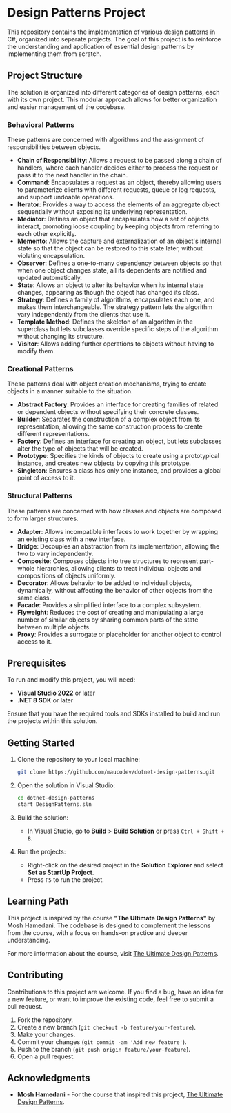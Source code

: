 # Design Patterns Project

This repository contains the implementation of various design patterns in C#, organized into separate projects. The goal of this project is to reinforce the understanding and application of essential design patterns by implementing them from scratch.

## Project Structure

The solution is organized into different categories of design patterns, each with its own project. This modular approach allows for better organization and easier management of the codebase.

### Behavioral Patterns

These patterns are concerned with algorithms and the assignment of responsibilities between objects.

- **Chain of Responsibility**: Allows a request to be passed along a chain of handlers, where each handler decides either to process the request or pass it to the next handler in the chain.
- **Command**: Encapsulates a request as an object, thereby allowing users to parameterize clients with different requests, queue or log requests, and support undoable operations.
- **Iterator**: Provides a way to access the elements of an aggregate object sequentially without exposing its underlying representation.
- **Mediator**: Defines an object that encapsulates how a set of objects interact, promoting loose coupling by keeping objects from referring to each other explicitly.
- **Memento**: Allows the capture and externalization of an object's internal state so that the object can be restored to this state later, without violating encapsulation.
- **Observer**: Defines a one-to-many dependency between objects so that when one object changes state, all its dependents are notified and updated automatically.
- **State**: Allows an object to alter its behavior when its internal state changes, appearing as though the object has changed its class.
- **Strategy**: Defines a family of algorithms, encapsulates each one, and makes them interchangeable. The strategy pattern lets the algorithm vary independently from the clients that use it.
- **Template Method**: Defines the skeleton of an algorithm in the superclass but lets subclasses override specific steps of the algorithm without changing its structure.
- **Visitor**: Allows adding further operations to objects without having to modify them.

### Creational Patterns

These patterns deal with object creation mechanisms, trying to create objects in a manner suitable to the situation.

- **Abstract Factory**: Provides an interface for creating families of related or dependent objects without specifying their concrete classes.
- **Builder**: Separates the construction of a complex object from its representation, allowing the same construction process to create different representations.
- **Factory**: Defines an interface for creating an object, but lets subclasses alter the type of objects that will be created.
- **Prototype**: Specifies the kinds of objects to create using a prototypical instance, and creates new objects by copying this prototype.
- **Singleton**: Ensures a class has only one instance, and provides a global point of access to it.

### Structural Patterns

These patterns are concerned with how classes and objects are composed to form larger structures.

- **Adapter**: Allows incompatible interfaces to work together by wrapping an existing class with a new interface.
- **Bridge**: Decouples an abstraction from its implementation, allowing the two to vary independently.
- **Composite**: Composes objects into tree structures to represent part-whole hierarchies, allowing clients to treat individual objects and compositions of objects uniformly.
- **Decorator**: Allows behavior to be added to individual objects, dynamically, without affecting the behavior of other objects from the same class.
- **Facade**: Provides a simplified interface to a complex subsystem.
- **Flyweight**: Reduces the cost of creating and manipulating a large number of similar objects by sharing common parts of the state between multiple objects.
- **Proxy**: Provides a surrogate or placeholder for another object to control access to it.

## Prerequisites

To run and modify this project, you will need:

- **Visual Studio 2022** or later
- **.NET 8 SDK** or later

Ensure that you have the required tools and SDKs installed to build and run the projects within this solution.

## Getting Started

1. Clone the repository to your local machine:

    ```bash
    git clone https://github.com/maucodev/dotnet-design-patterns.git
    ```

2. Open the solution in Visual Studio:

    ```bash
    cd dotnet-design-patterns
    start DesignPatterns.sln
    ```

3. Build the solution:

    - In Visual Studio, go to **Build** > **Build Solution** or press `Ctrl + Shift + B`.

4. Run the projects:

    - Right-click on the desired project in the **Solution Explorer** and select **Set as StartUp Project**.
    - Press `F5` to run the project.

## Learning Path

This project is inspired by the course **"The Ultimate Design Patterns"** by Mosh Hamedani. The codebase is designed to complement the lessons from the course, with a focus on hands-on practice and deeper understanding.

For more information about the course, visit [The Ultimate Design Patterns](https://codewithmosh.com/p/design-patterns).

## Contributing

Contributions to this project are welcome. If you find a bug, have an idea for a new feature, or want to improve the existing code, feel free to submit a pull request.

1. Fork the repository.
2. Create a new branch (`git checkout -b feature/your-feature`).
3. Make your changes.
4. Commit your changes (`git commit -am 'Add new feature'`).
5. Push to the branch (`git push origin feature/your-feature`).
6. Open a pull request.

## Acknowledgments

- **Mosh Hamedani** - For the course that inspired this project, [The Ultimate Design Patterns](https://codewithmosh.com/p/design-patterns).
